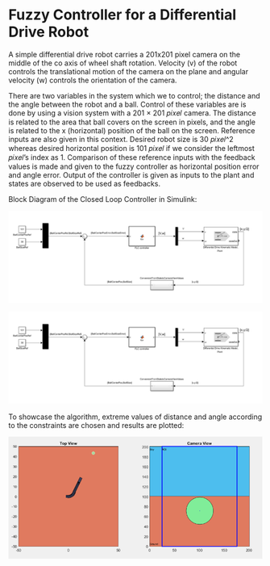 # Fuzzy Controller for a Differential Drive Robot

A simple differential drive robot carries a 201x201 pixel camera on the middle of the co axis
of wheel shaft rotation. Velocity (v) of the robot controls the translational motion
of the camera on the plane and angular velocity (w) controls the orientation of the camera.


There are two variables in the system which we to control; the distance and the angle
between the robot and a ball. Control of these variables are is done by using a vision system with a
201 × 201 𝑝𝑖𝑥𝑒𝑙 camera. The distance is related to the area that ball covers on the screen in
pixels, and the angle is related to the x (horizontal) position of the ball on the screen.
Reference inputs are also given in this context. Desired robot size is 30 𝑝𝑖𝑥𝑒𝑙^2 whereas
desired horizontal position is 101 𝑝𝑖𝑥𝑒𝑙 if we consider the leftmost 𝑝𝑖𝑥𝑒𝑙’s index as 1.
Comparison of these reference inputs with the feedback values is made and given to the
fuzzy controller as horizontal position error and angle error. Output of the controller is given
as inputs to the plant and states are observed to be used as feedbacks.

Block Diagram of the Closed Loop Controller in Simulink: 

<img src="./img/fuzzy_bd.png" width="600">

![Block Diagram of the Closed Loop Controller in Simulink](./img/fuzzy_bd.png)

To showcase the algorithm, extreme values of distance and angle according to the constraints
are chosen and results are plotted:

![ex-1](./img/ex-1-vis.png)


